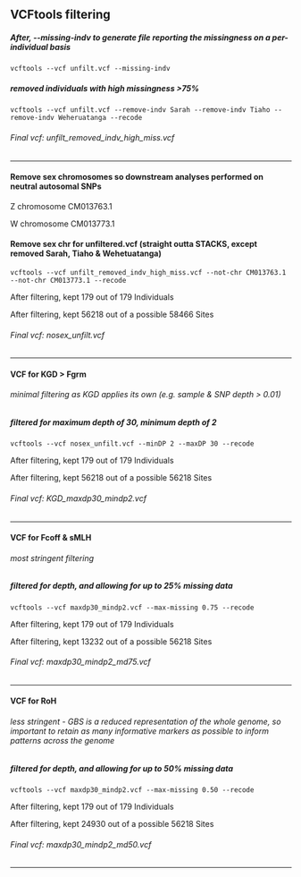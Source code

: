 ## VCFtools filtering




##### After, --missing-indv to generate file reporting the missingness on a per-individual basis

`vcftools --vcf unfilt.vcf --missing-indv`

##### removed individuals with high missingness >75%

`vcftools --vcf unfilt.vcf --remove-indv Sarah --remove-indv Tiaho --remove-indv Weheruatanga --recode`

###### Final vcf: unfilt_removed_indv_high_miss.vcf

***

#### Remove sex chromosomes so downstream analyses performed on neutral autosomal SNPs

Z chromosome CM013763.1

W chromosome CM013773.1


#### Remove sex chr for unfiltered.vcf (straight outta STACKS, except removed Sarah, Tiaho & Wehetuatanga)

`vcftools --vcf unfilt_removed_indv_high_miss.vcf --not-chr CM013763.1 --not-chr CM013773.1 --recode`

After filtering, kept 179 out of 179 Individuals

After filtering, kept 56218 out of a possible 58466 Sites

###### Final vcf: nosex_unfilt.vcf

***

#### VCF for KGD > Fgrm
###### minimal filtering as KGD applies its own (e.g. sample & SNP depth > 0.01)
##### filtered for maximum depth of 30, minimum depth of 2

`vcftools --vcf nosex_unfilt.vcf --minDP 2 --maxDP 30 --recode`

After filtering, kept 179 out of 179 Individuals

After filtering, kept 56218 out of a possible 56218 Sites

###### Final vcf: KGD_maxdp30_mindp2.vcf

***

#### VCF for Fcoff & sMLH 
###### most stringent filtering
##### filtered for depth, and allowing for up to 25% missing data

`vcftools --vcf maxdp30_mindp2.vcf --max-missing 0.75 --recode`

After filtering, kept 179 out of 179 Individuals

After filtering, kept 13232 out of a possible 56218 Sites

###### Final vcf: maxdp30_mindp2_md75.vcf

***

#### VCF for RoH 
###### less stringent - GBS is a reduced representation of the whole genome, so important to retain as many informative markers as possible to inform patterns across the genome
##### filtered for depth, and allowing for up to 50% missing data

`vcftools --vcf maxdp30_mindp2.vcf --max-missing 0.50 --recode`

After filtering, kept 179 out of 179 Individuals

After filtering, kept 24930 out of a possible 56218 Sites

###### Final vcf: maxdp30_mindp2_md50.vcf

***
